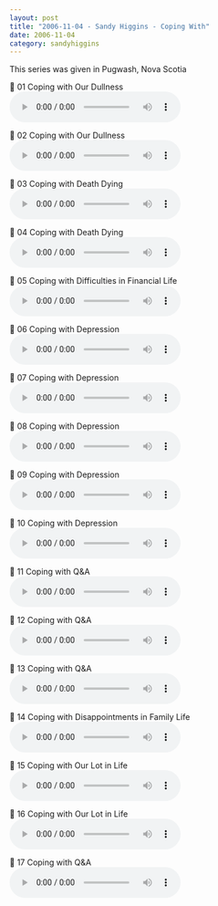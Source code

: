 ```yaml
---
layout: post
title: "2006-11-04 - Sandy Higgins - Coping With"
date: 2006-11-04
category: sandyhiggins
---
```


This series was given in Pugwash, Nova Scotia <br>

<p>
🎵 01 Coping with Our Dullness <br>
<audio controls>
  <source src="https://archive.org/download/sandy-higgins-ministry-messages/2006-11-04%20-%20Sandy%20Higgins%20-%20Coping%20With/Coping-with01-Our-Dullness-Sandy-H.mp3" type="audio/mpeg">
  Your browser does not support the audio element.
</audio>
</p>
<p>
🎵 02 Coping with Our Dullness <br>
<audio controls>
  <source src="https://archive.org/download/sandy-higgins-ministry-messages/2006-11-04%20-%20Sandy%20Higgins%20-%20Coping%20With/Coping-with02-Our-Dullness-Sandy-H.mp3" type="audio/mpeg">
  Your browser does not support the audio element.
</audio>
</p>
<p>
🎵 03 Coping with Death Dying <br>
<audio controls>
  <source src="https://archive.org/download/sandy-higgins-ministry-messages/2006-11-04%20-%20Sandy%20Higgins%20-%20Coping%20With/Coping-with03-Death-Dying-Sandy-H.mp3" type="audio/mpeg">
  Your browser does not support the audio element.
</audio>
</p>
<p>
🎵 04 Coping with Death Dying <br>
<audio controls>
  <source src="https://archive.org/download/sandy-higgins-ministry-messages/2006-11-04%20-%20Sandy%20Higgins%20-%20Coping%20With/Coping-with04-Death-Dying-Sandy-H.mp3" type="audio/mpeg">
  Your browser does not support the audio element.
</audio>
</p>
<p>
🎵 05 Coping with Difficulties in Financial Life <br>
<audio controls>
  <source src="https://archive.org/download/sandy-higgins-ministry-messages/2006-11-04%20-%20Sandy%20Higgins%20-%20Coping%20With/Coping-with05-Difficulties-in-Financial-Life-Sandy-H.mp3" type="audio/mpeg">
  Your browser does not support the audio element.
</audio>
</p>
<p>
🎵 06 Coping with Depression <br>
<audio controls>
  <source src="https://archive.org/download/sandy-higgins-ministry-messages/2006-11-04%20-%20Sandy%20Higgins%20-%20Coping%20With/Coping-with06-Depression-Sandy-H.mp3" type="audio/mpeg">
  Your browser does not support the audio element.
</audio>
</p>
<p>
🎵 07 Coping with Depression <br>
<audio controls>
  <source src="https://archive.org/download/sandy-higgins-ministry-messages/2006-11-04%20-%20Sandy%20Higgins%20-%20Coping%20With/Coping-with07-Depression-Sandy.mp3" type="audio/mpeg">
  Your browser does not support the audio element.
</audio>
</p>
<p>
🎵 08 Coping with Depression <br>
<audio controls>
  <source src="https://archive.org/download/sandy-higgins-ministry-messages/2006-11-04%20-%20Sandy%20Higgins%20-%20Coping%20With/Coping-with08-Depression-Sandy-H.mp3" type="audio/mpeg">
  Your browser does not support the audio element.
</audio>
</p>
<p>
🎵 09 Coping with Depression <br>
<audio controls>
  <source src="https://archive.org/download/sandy-higgins-ministry-messages/2006-11-04%20-%20Sandy%20Higgins%20-%20Coping%20With/Coping-with09-Depression-Sandy-H.mp3" type="audio/mpeg">
  Your browser does not support the audio element.
</audio>
</p>
<p>
🎵 10 Coping with Depression <br>
<audio controls>
  <source src="https://archive.org/download/sandy-higgins-ministry-messages/2006-11-04%20-%20Sandy%20Higgins%20-%20Coping%20With/Coping-with10-Depression-Sandy-H.mp3" type="audio/mpeg">
  Your browser does not support the audio element.
</audio>
</p>
<p>
🎵 11 Coping with Q&A <br>
<audio controls>
  <source src="https://archive.org/download/sandy-higgins-ministry-messages/2006-11-04%20-%20Sandy%20Higgins%20-%20Coping%20With/Coping-with11-Q-A-Sandy-H.mp3" type="audio/mpeg">
  Your browser does not support the audio element.
</audio>
</p>
<p>
🎵 12 Coping with Q&A <br>
<audio controls>
  <source src="https://archive.org/download/sandy-higgins-ministry-messages/2006-11-04%20-%20Sandy%20Higgins%20-%20Coping%20With/Coping-with12-Q-A-Sandy-H.mp3" type="audio/mpeg">
  Your browser does not support the audio element.
</audio>
</p>
<p>
🎵 13 Coping with Q&A <br>
<audio controls>
  <source src="https://archive.org/download/sandy-higgins-ministry-messages/2006-11-04%20-%20Sandy%20Higgins%20-%20Coping%20With/Coping-with13-Q-A-Sandy-H.mp3" type="audio/mpeg">
  Your browser does not support the audio element.
</audio>
</p>
<p>
🎵 14 Coping with Disappointments in Family Life <br>
<audio controls>
  <source src="https://archive.org/download/sandy-higgins-ministry-messages/2006-11-04%20-%20Sandy%20Higgins%20-%20Coping%20With/Coping-with14-Disappointments-in-Family-Life-Sandy-H.mp3" type="audio/mpeg">
  Your browser does not support the audio element.
</audio>
</p>
<p>
🎵 15 Coping with Our Lot in Life <br>
<audio controls>
  <source src="https://archive.org/download/sandy-higgins-ministry-messages/2006-11-04%20-%20Sandy%20Higgins%20-%20Coping%20With/Coping-with15-Our-Lot-in-Life-Sandy-H.mp3" type="audio/mpeg">
  Your browser does not support the audio element.
</audio>
</p>
<p>
🎵 16 Coping with Our Lot in Life <br>
<audio controls>
  <source src="https://archive.org/download/sandy-higgins-ministry-messages/2006-11-04%20-%20Sandy%20Higgins%20-%20Coping%20With/Coping-with16-Our-Lot-in-Life-Sandy-H.mp3" type="audio/mpeg">
  Your browser does not support the audio element.
</audio>
</p>
<p>
🎵 17 Coping with Q&A <br>
<audio controls>
  <source src="https://archive.org/download/sandy-higgins-ministry-messages/2006-11-04%20-%20Sandy%20Higgins%20-%20Coping%20With/Coping-with17-Q-A-Sandy-H.mp3" type="audio/mpeg">
  Your browser does not support the audio element.
</audio>
</p>
